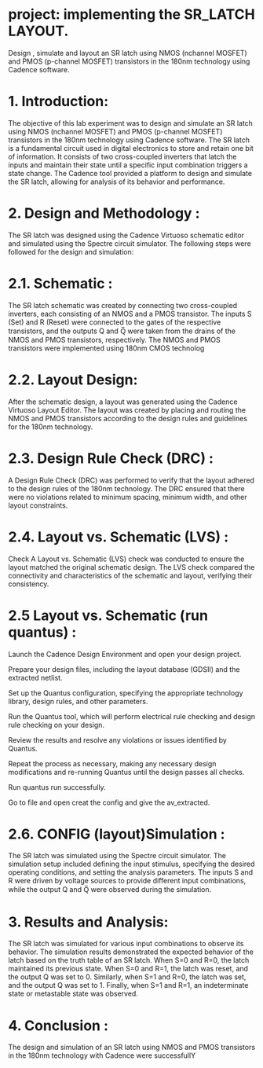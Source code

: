 # project: implementing the SR_LATCH LAYOUT.

Design , simulate and layout  an SR latch using NMOS (nchannel MOSFET) and PMOS (p-channel MOSFET) transistors in the
180nm technology using Cadence software.
# 1. Introduction:
The objective of this lab experiment was to design and simulate an SR latch using NMOS (nchannel MOSFET) and PMOS (p-channel MOSFET) transistors in the 180nm technology using Cadence software. The SR latch is a fundamental circuit used in digital electronics to store and retain one bit of information. It consists of two cross-coupled inverters that latch the inputs and maintain their state until a specific input combination triggers a state change. The Cadence tool provided a platform to design and simulate the SR latch, allowing for analysis of its behavior and performance.

# 2. Design and Methodology :
The SR latch was designed using the Cadence Virtuoso schematic editor and simulated using the Spectre circuit simulator. The following steps were followed for the design and simulation:

# 2.1. Schematic :
The SR latch schematic was created by connecting two cross-coupled inverters, each consisting of an NMOS and a PMOS transistor. The inputs S (Set) and R (Reset) were connected to the gates of the respective transistors, and the outputs Q and Q̅ were taken from the drains of the NMOS and PMOS transistors, respectively. The NMOS and PMOS transistors were implemented using 180nm CMOS technolog

# 2.2. Layout Design:
After the schematic design, a layout was generated using the Cadence Virtuoso Layout Editor. The layout was created by placing and routing the NMOS and PMOS transistors according to the design rules and guidelines for the 180nm technology.

# 2.3. Design Rule Check (DRC) :
A Design Rule Check (DRC) was performed to verify that the layout adhered to the design rules of the 180nm technology. The DRC ensured that there were no violations related to minimum spacing, minimum width, and other layout constraints.

# 2.4. Layout vs. Schematic (LVS) :
Check A Layout vs. Schematic (LVS) check was conducted to ensure the layout matched the original schematic design. The LVS check compared the connectivity and characteristics of the schematic and layout, verifying their consistency.

# 2.5 Layout vs. Schematic (run quantus) :
Launch the Cadence Design Environment and open your design project.

Prepare your design files, including the layout database (GDSII) and the extracted netlist.

Set up the Quantus configuration, specifying the appropriate technology library, design rules, and other parameters.

Run the Quantus tool, which will perform electrical rule checking and design rule checking on your design.

Review the results and resolve any violations or issues identified by Quantus.

Repeat the process as necessary, making any necessary design modifications and re-running Quantus until the design passes all checks.

Run quantus run successfully.

Go to file and open creat the config and give the av_extracted.

# 2.6. CONFIG (layout)Simulation :
The SR latch was simulated using the Spectre circuit simulator. The simulation setup included defining the input stimulus, specifying the desired operating conditions, and setting the analysis parameters. The inputs S and R were driven by voltage sources to provide different input combinations, while the output Q and Q̅ were observed during the simulation.

# 3. Results and Analysis:
The SR latch was simulated for various input combinations to observe its behavior. The simulation results demonstrated the expected behavior of the latch based on the truth table of an SR latch. When S=0 and R=0, the latch maintained its previous state. When S=0 and R=1, the latch was reset, and the output Q was set to 0. Similarly, when S=1 and R=0, the latch was set, and the output Q was set to 1. Finally, when S=1 and R=1, an indeterminate state or metastable state was observed.

# 4. Conclusion :
The design and simulation of an SR latch using NMOS and PMOS transistors in the 180nm technology with Cadence were successfullY
